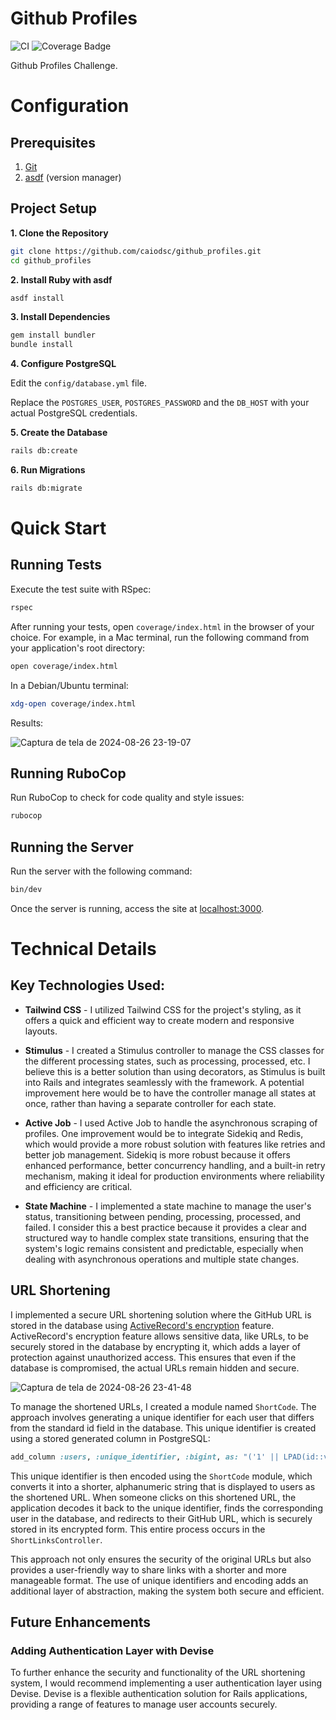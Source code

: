 # Github Profiles

![CI](https://github.com/caiodsc/github_profiles/actions/workflows/main.yml/badge.svg)
![Coverage Badge](https://img.shields.io/badge/Coverage-100%25-brightgreen)

Github Profiles Challenge.

# Configuration

## Prerequisites

1. [Git](https://git-scm.com/)
2. [asdf](https://asdf-vm.com/) (version manager)

## Project Setup

**1. Clone the Repository**

```bash
git clone https://github.com/caiodsc/github_profiles.git
cd github_profiles
```

**2. Install Ruby with asdf**

```bash
asdf install
```

**3. Install Dependencies**

```bash
gem install bundler
bundle install
```

**4. Configure PostgreSQL**

Edit the `config/database.yml` file.

Replace the `POSTGRES_USER`, `POSTGRES_PASSWORD` and the `DB_HOST` with your actual PostgreSQL credentials.

**5. Create the Database**

```bash
rails db:create
```

**6. Run Migrations**

```bash
rails db:migrate
```

# Quick Start

## Running Tests

Execute the test suite with RSpec:

```bash
rspec
```

After running your tests, open `coverage/index.html` in the browser of your choice. For example, in a Mac terminal, run the following command from your application's root directory:

```bash
open coverage/index.html
```

In a Debian/Ubuntu terminal:

```bash
xdg-open coverage/index.html
```
Results:

![Captura de tela de 2024-08-26 23-19-07](https://github.com/user-attachments/assets/43a83b7e-1ccc-48e0-9684-1fa839b98935)


## Running RuboCop

Run RuboCop to check for code quality and style issues:

```bash
rubocop
```

## Running the Server

Run the server with the following command:

```bash
bin/dev
```

Once the server is running, access the site at [localhost:3000](http://localhost:3000).

# Technical Details

## Key Technologies Used:

- **Tailwind CSS** - I utilized Tailwind CSS for the project's styling, as it offers a quick and efficient way to create modern and responsive layouts.

- **Stimulus** - I created a Stimulus controller to manage the CSS classes for the different processing states, such as processing, processed, etc. I believe this is a better solution than using decorators, as Stimulus is built into Rails and integrates seamlessly with the framework. A potential improvement here would be to have the controller manage all states at once, rather than having a separate controller for each state.

- **Active Job** - I used Active Job to handle the asynchronous scraping of profiles. One improvement would be to integrate Sidekiq and Redis, which would provide a more robust solution with features like retries and better job management. Sidekiq is more robust because it offers enhanced performance, better concurrency handling, and a built-in retry mechanism, making it ideal for production environments where reliability and efficiency are critical.

- **State Machine** - I implemented a state machine to manage the user's status, transitioning between pending, processing, processed, and failed. I consider this a best practice because it provides a clear and structured way to handle complex state transitions, ensuring that the system's logic remains consistent and predictable, especially when dealing with asynchronous operations and multiple state changes.

## URL Shortening

I implemented a secure URL shortening solution where the GitHub URL is stored in the database using [ActiveRecord's encryption](https://guides.rubyonrails.org/active_record_encryption.html) feature. ActiveRecord's encryption feature allows sensitive data, like URLs, to be securely stored in the database by encrypting it, which adds a layer of protection against unauthorized access. This ensures that even if the database is compromised, the actual URLs remain hidden and secure.

![Captura de tela de 2024-08-26 23-41-48](https://github.com/user-attachments/assets/bdb0daac-51d0-4c94-af44-4e944c19c471)


To manage the shortened URLs, I created a module named `ShortCode`. The approach involves generating a unique identifier for each user that differs from the standard id field in the database. This unique identifier is created using a stored generated column in PostgreSQL:

```ruby
add_column :users, :unique_identifier, :bigint, as: "('1' || LPAD(id::varchar, 5, '0') || '0')::bigint", stored: true
```

This unique identifier is then encoded using the `ShortCode` module, which converts it into a shorter, alphanumeric string that is displayed to users as the shortened URL. When someone clicks on this shortened URL, the application decodes it back to the unique identifier, finds the corresponding user in the database, and redirects to their GitHub URL, which is securely stored in its encrypted form. This entire process occurs in the `ShortLinksController`.

This approach not only ensures the security of the original URLs but also provides a user-friendly way to share links with a shorter and more manageable format. The use of unique identifiers and encoding adds an additional layer of abstraction, making the system both secure and efficient.

## Future Enhancements

### Adding Authentication Layer with Devise

To further enhance the security and functionality of the URL shortening system, I would recommend implementing a user authentication layer using Devise. Devise is a flexible authentication solution for Rails applications, providing a range of features to manage user accounts securely.
